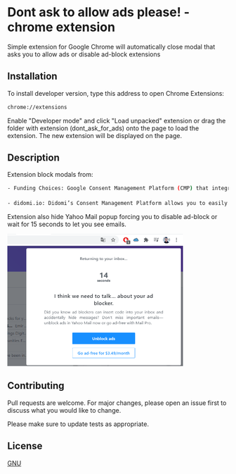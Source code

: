 # Dont ask to allow ads please! - chrome extension

Simple extension for Google Chrome will automatically close modal that asks you to allow ads or disable ad-block extensions

## Installation

To install developer version, type this address to open Chrome Extensions:

```bash
chrome://extensions
```
Enable "Developer mode" and click "Load unpacked" extension or drag the folder with extension (dont_ask_for_ads)  onto the page to load the extension. The new extension will be displayed on the page.

## Description

Extension block modals from: 
```bash
- Funding Choices: Google Consent Management Platform (CMP) that integrates with Google’s advertising services to help you navigate user choice for privacy regulations like GDPR and CCPA.
    
- didomi.io: Didomi’s Consent Management Platform allows you to easily manage and optimize user consent collection on all your channels
```

Extension also hide Yahoo Mail popup forcing you to disable ad-block or wait for 15 seconds to let you see emails.

<img src="/dont_ask_for_ads/mail_yahoo_adblock.png" width="400" height="300">

## Contributing
Pull requests are welcome. For major changes, please open an issue first to discuss what you would like to change.

Please make sure to update tests as appropriate.

## License
[GNU](https://github.com/emirbay/Dont-ask-to-allow-ads---chrome-extension/blob/main/LICENSE)